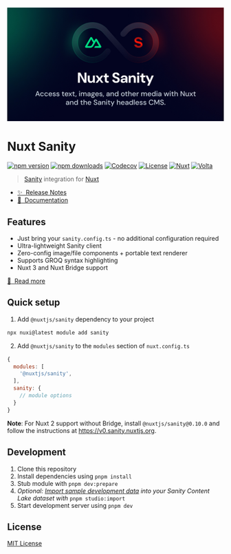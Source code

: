 [![@nuxtjs/sanity](./docs/public/cover.jpg)](https://sanity.nuxtjs.org)

# Nuxt Sanity

[![npm version][npm-version-src]][npm-version-href]
[![npm downloads][npm-downloads-src]][npm-downloads-href]
[![Codecov][codecov-src]][codecov-href]
[![License][license-src]][license-href]
[![Nuxt][nuxt-src]][nuxt-href]
[![Volta][volta-src]][volta-href]

> [Sanity](https://sanity.io/) integration for [Nuxt](https://nuxt.com)

- [✨ &nbsp;Release Notes](https://github.com/nuxt-modules/sanity/releases)
- [📖 &nbsp;Documentation](https://sanity.nuxtjs.org)

## Features

- Just bring your `sanity.config.ts` - no additional configuration required
- Ultra-lightweight Sanity client
- Zero-config image/file components + portable text renderer
- Supports GROQ syntax highlighting
- Nuxt 3 and Nuxt Bridge support

[📖 &nbsp;Read more](https://sanity.nuxtjs.org)

## Quick setup

1. Add `@nuxtjs/sanity` dependency to your project

```bash
npx nuxi@latest module add sanity
```

2. Add `@nuxtjs/sanity` to the `modules` section of `nuxt.config.ts`

```js
{
  modules: [
    '@nuxtjs/sanity',
  ],
  sanity: {
    // module options
  }
}
```

**Note**: For Nuxt 2 support without Bridge, install `@nuxtjs/sanity@0.10.0` and follow the instructions at https://v0.sanity.nuxtjs.org.

## Development

1. Clone this repository
2. Install dependencies using `pnpm install`
3. Stub module with `pnpm dev:prepare`
4. *Optional: [Import sample development data](/playground/cms/README.md#import-sample-data-optional) into your Sanity Content Lake dataset with* `pnpm studio:import`
5. Start development server using `pnpm dev`

## License

[MIT License](./LICENSE)

<!-- Badges -->
[npm-version-src]: https://img.shields.io/npm/v/@nuxtjs/sanity/latest.svg?style=flat&colorA=18181B&colorB=28CF8D
[npm-version-href]: https://npmjs.com/package/@nuxtjs/sanity
[npm-downloads-src]: https://img.shields.io/npm/dm/@nuxtjs/sanity.svg?style=flat&colorA=18181B&colorB=28CF8D
[npm-downloads-href]: https://npm.chart.dev/@nuxtjs/sanity
[codecov-src]: https://img.shields.io/codecov/c/github/nuxt-modules/sanity.svg?style=flat&colorA=18181B&colorB=28CF8D
[codecov-href]: https://codecov.io/gh/nuxt-modules/sanity
[license-src]: https://img.shields.io/npm/l/@nuxtjs/sanity.svg?style=flat&colorA=18181B&colorB=28CF8D
[license-href]: https://npmjs.com/package/@nuxtjs/sanity
[volta-src]: https://user-images.githubusercontent.com/904724/209143798-32345f6c-3cf8-4e06-9659-f4ace4a6acde.svg
[volta-href]: https://volta.net/nuxt-modules/sanity?utm_source=readme_nuxt_sanity
[nuxt-src]: https://img.shields.io/badge/Nuxt-18181B?&logo=nuxt.js
[nuxt-href]: https://nuxt.com

